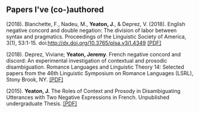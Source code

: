 ## Papers I've (co-)authored

(2018). Blanchette, F., Nadeu, M., **Yeaton, J.**, & Deprez, V. (2018). English negative concord and double negation: The division of labor between syntax and pragmatics. Proceedings of the Linguistic Society of America, 3(1), 53:1-15. doi:http://dx.doi.org/10.3765/plsa.v3i1.4349 [[PDF]](https://JeremyYeaton.github.io/files/LSA2018_EnglishNCandDN.pdf)

(2018). Deprez, Viviane; **Yeaton, Jeremy**. French negative concord and discord: An experimental
investigation of contextual and prosodic disambiguation. Romance Languages and Linguistic
Theory 14: Selected papers from the 46th Linguistic Symposium on Romance Languages (LSRL),
Stony Brook, NY. [[PDF]](https://JeremyYeaton.github.io/files/lsrl_46.pdf)

(2015). **Yeaton, J.** The Roles of Context and Prosody in Disambiguating Utterances with Two Negative Expressions in French. Unpublished undergraduate Thesis. [[PDF]](https://JeremyYeaton.github.io/files/Yeaton_UndergradThesis.pdf)
